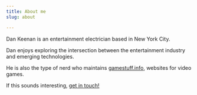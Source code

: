 ```yaml
---
title: About me
slug: about

---
```

Dan Keenan is an entertainment electrician based in New York City.

Dan enjoys exploring the intersection between the entertainment industry
and emerging technologies.

He is also the type of nerd who maintains [gamestuff.info](http://gamestuff.info),
websites for video games.

If this sounds interesting, [get in touch!](#contact)
